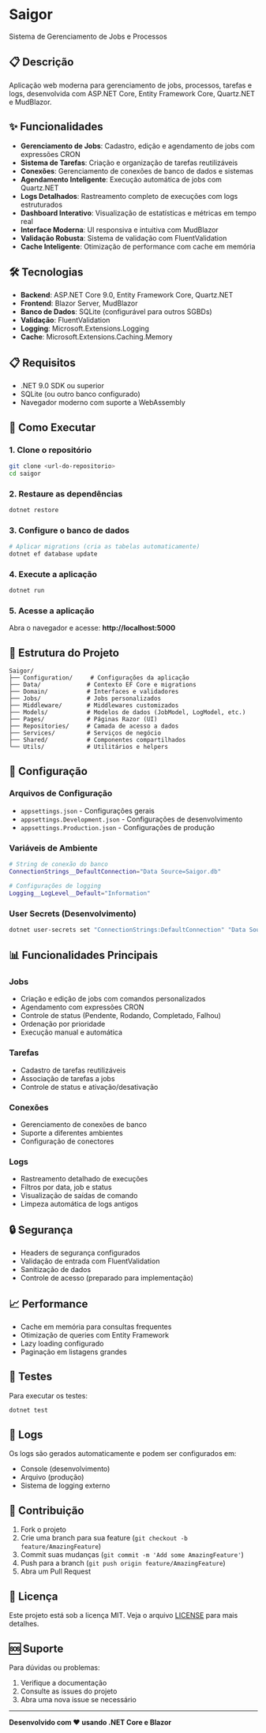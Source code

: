 # Saigor

Sistema de Gerenciamento de Jobs e Processos

## 📋 Descrição

Aplicação web moderna para gerenciamento de jobs, processos, tarefas e logs, desenvolvida com ASP.NET Core, Entity Framework Core, Quartz.NET e MudBlazor.

## ✨ Funcionalidades

- **Gerenciamento de Jobs**: Cadastro, edição e agendamento de jobs com expressões CRON
- **Sistema de Tarefas**: Criação e organização de tarefas reutilizáveis
- **Conexões**: Gerenciamento de conexões de banco de dados e sistemas
- **Agendamento Inteligente**: Execução automática de jobs com Quartz.NET
- **Logs Detalhados**: Rastreamento completo de execuções com logs estruturados
- **Dashboard Interativo**: Visualização de estatísticas e métricas em tempo real
- **Interface Moderna**: UI responsiva e intuitiva com MudBlazor
- **Validação Robusta**: Sistema de validação com FluentValidation
- **Cache Inteligente**: Otimização de performance com cache em memória

## 🛠️ Tecnologias

- **Backend**: ASP.NET Core 9.0, Entity Framework Core, Quartz.NET
- **Frontend**: Blazor Server, MudBlazor
- **Banco de Dados**: SQLite (configurável para outros SGBDs)
- **Validação**: FluentValidation
- **Logging**: Microsoft.Extensions.Logging
- **Cache**: Microsoft.Extensions.Caching.Memory

## 📋 Requisitos

- .NET 9.0 SDK ou superior
- SQLite (ou outro banco configurado)
- Navegador moderno com suporte a WebAssembly

## 🚀 Como Executar

### 1. Clone o repositório
```bash
git clone <url-do-repositorio>
cd saigor
```

### 2. Restaure as dependências
```bash
dotnet restore
```

### 3. Configure o banco de dados
```bash
# Aplicar migrations (cria as tabelas automaticamente)
dotnet ef database update
```

### 4. Execute a aplicação
```bash
dotnet run
```

### 5. Acesse a aplicação
Abra o navegador e acesse: **http://localhost:5000**

## 📁 Estrutura do Projeto

```
Saigor/
├── Configuration/     # Configurações da aplicação
├── Data/             # Contexto EF Core e migrations
├── Domain/           # Interfaces e validadores
├── Jobs/             # Jobs personalizados
├── Middleware/       # Middlewares customizados
├── Models/           # Modelos de dados (JobModel, LogModel, etc.)
├── Pages/            # Páginas Razor (UI)
├── Repositories/     # Camada de acesso a dados
├── Services/         # Serviços de negócio
├── Shared/           # Componentes compartilhados
└── Utils/            # Utilitários e helpers
```

## 🔧 Configuração

### Arquivos de Configuração
- `appsettings.json` - Configurações gerais
- `appsettings.Development.json` - Configurações de desenvolvimento
- `appsettings.Production.json` - Configurações de produção

### Variáveis de Ambiente
```bash
# String de conexão do banco
ConnectionStrings__DefaultConnection="Data Source=Saigor.db"

# Configurações de logging
Logging__LogLevel__Default="Information"
```

### User Secrets (Desenvolvimento)
```bash
dotnet user-secrets set "ConnectionStrings:DefaultConnection" "Data Source=Saigor.db"
```

## 📊 Funcionalidades Principais

### Jobs
- Criação e edição de jobs com comandos personalizados
- Agendamento com expressões CRON
- Controle de status (Pendente, Rodando, Completado, Falhou)
- Ordenação por prioridade
- Execução manual e automática

### Tarefas
- Cadastro de tarefas reutilizáveis
- Associação de tarefas a jobs
- Controle de status e ativação/desativação

### Conexões
- Gerenciamento de conexões de banco
- Suporte a diferentes ambientes
- Configuração de conectores

### Logs
- Rastreamento detalhado de execuções
- Filtros por data, job e status
- Visualização de saídas de comando
- Limpeza automática de logs antigos

## 🔒 Segurança

- Headers de segurança configurados
- Validação de entrada com FluentValidation
- Sanitização de dados
- Controle de acesso (preparado para implementação)

## 📈 Performance

- Cache em memória para consultas frequentes
- Otimização de queries com Entity Framework
- Lazy loading configurado
- Paginação em listagens grandes

## 🧪 Testes

Para executar os testes:
```bash
dotnet test
```

## 📝 Logs

Os logs são gerados automaticamente e podem ser configurados em:
- Console (desenvolvimento)
- Arquivo (produção)
- Sistema de logging externo

## 🤝 Contribuição

1. Fork o projeto
2. Crie uma branch para sua feature (`git checkout -b feature/AmazingFeature`)
3. Commit suas mudanças (`git commit -m 'Add some AmazingFeature'`)
4. Push para a branch (`git push origin feature/AmazingFeature`)
5. Abra um Pull Request

## 📄 Licença

Este projeto está sob a licença MIT. Veja o arquivo [LICENSE](LICENSE) para mais detalhes.

## 🆘 Suporte

Para dúvidas ou problemas:
1. Verifique a documentação
2. Consulte as issues do projeto
3. Abra uma nova issue se necessário

---

**Desenvolvido com ❤️ usando .NET Core e Blazor**
